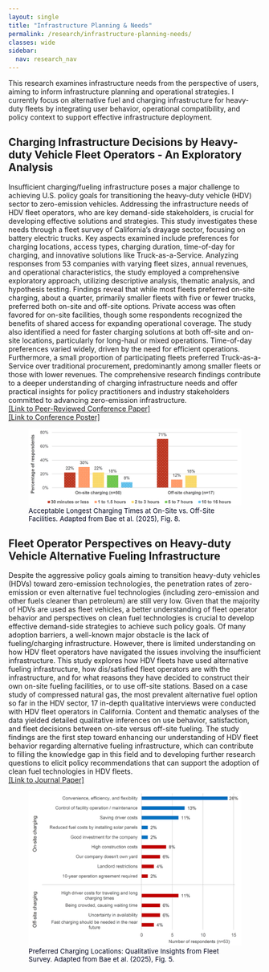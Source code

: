 ```yaml
---
layout: single
title: "Infrastructure Planning & Needs"
permalink: /research/infrastructure-planning-needs/
classes: wide
sidebar:
  nav: research_nav
---
```


This research examines infrastructure needs from the perspective of users, aiming to inform infrastructure planning and operational strategies. I currently focus on alternative fuel and charging infrastructure for heavy-duty fleets by integrating user behavior, operational compatibility, and policy context to support effective infrastructure deployment.

## Charging Infrastructure Decisions by Heavy-duty Vehicle Fleet Operators - An Exploratory Analysis
Insufficient charging/fueling infrastructure poses a major challenge to achieving U.S. policy goals for transitioning the heavy-duty vehicle (HDV) sector to zero-emission vehicles. Addressing the infrastructure needs of HDV fleet operators, who are key demand-side stakeholders, is crucial for developing effective solutions and strategies. This study investigates these needs through a fleet survey of California’s drayage sector, focusing on battery electric trucks. Key aspects examined include preferences for charging locations, access types, charging duration, time-of-day for charging, and innovative solutions like Truck-as-a-Service. Analyzing responses from 53 companies with varying fleet sizes, annual revenues, and operational characteristics, the study employed a comprehensive exploratory approach, utilizing descriptive analysis, thematic analysis, and hypothesis testing. Findings reveal that while most fleets preferred on-site charging, about a quarter, primarily smaller fleets with five or fewer trucks, preferred both on-site and off-site options. Private access was often favored for on-site facilities, though some respondents recognized the benefits of shared access for expanding operational coverage. The study also identified a need for faster charging solutions at both off-site and on-site locations, particularly for long-haul or mixed operations. Time-of-day preferences varied widely, driven by the need for efficient operations. Furthermore, a small proportion of participating fleets preferred Truck-as-a-Service over traditional procurement, predominantly among smaller fleets or those with lower revenues. The comprehensive research findings contribute to a deeper understanding of charging infrastructure needs and offer practical insights for policy practitioners and industry stakeholders committed to advancing zero-emission infrastructure.    
[[Link to Peer-Reviewed Conference Paper]](https://escholarship.org/uc/item/5cf1w75g)  
[[Link to Conference Poster]](/assets/images/trb-poster-charging-infrastructure-hdv-bae2025c.png)  

<figure>
  <img src="/assets/images/charging-time-onsite-offsite-bae2025c.png" alt="Acceptable Longest Charging Times at On-Site vs. Off-Site Facilities" class="zoom--enabled">
  <figcaption style="font-size: 0.95em; color: #050821;">Acceptable Longest Charging Times at On-Site vs. Off-Site Facilities. Adapted from Bae et al. (2025), Fig. 8.</figcaption>
</figure>

## Fleet Operator Perspectives on Heavy-duty Vehicle Alternative Fueling Infrastructure
Despite the aggressive policy goals aiming to transition heavy-duty vehicles (HDVs) toward zero-emission technologies, the penetration rates of zero-emission or even alternative fuel technologies (including zero-emission and other fuels cleaner than petroleum) are still very low. Given that the majority of HDVs are used as fleet vehicles, a better understanding of fleet operator behavior and perspectives on clean fuel technologies is crucial to develop effective demand-side strategies to achieve such policy goals. Of many adoption barriers, a well-known major obstacle is the lack of fueling/charging infrastructure. However, there is limited understanding on how HDV fleet operators have navigated the issues involving the insufficient infrastructure. This study explores how HDV fleets have used alternative fueling infrastructure, how dis/satisfied fleet operators are with the infrastructure, and for what reasons they have decided to construct their own on-site fueling facilities, or to use off-site stations. Based on a case study of compressed natural gas, the most prevalent alternative fuel option so far in the HDV sector, 17 in-depth qualitative interviews were conducted with HDV fleet operators in California. Content and thematic analyses of the data yielded detailed qualitative inferences on use behavior, satisfaction, and fleet decisions between on-site versus off-site fueling. The study findings are the first step toward enhancing our understanding of HDV fleet behavior regarding alternative fueling infrastructure, which can contribute to filling the knowledge gap in this field and to developing further research questions to elicit policy recommendations that can support the adoption of clean fuel technologies in HDV fleets.  
[[Link to Journal Paper]](https://doi.org/10.1177/03611981231171150)  

<figure>
  <img src="/assets/images/charging-location-comments-bae2025c.png" alt="Preferred Charging Locations: Qualitative Insights from Fleet Survey" class="zoom--enabled">
  <figcaption style="font-size: 0.95em; color: #050821;">Preferred Charging Locations: Qualitative Insights from Fleet Survey. Adapted from Bae et al. (2025), Fig. 5.</figcaption>
</figure>